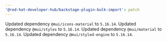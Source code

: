 ```yaml
---
'@red-hat-developer-hub/backstage-plugin-bulk-import': patch
---
```


Updated dependency `@mui/icons-material` to `5.16.14`.
Updated dependency `@mui/styles` to `5.16.14`.
Updated dependency `@mui/material` to `5.16.14`.
Updated dependency `@mui/styled-engine` to `5.16.14`.
